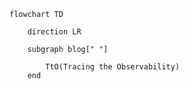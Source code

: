 <link href="https://fonts.googleapis.com/icon?family=Material+Icons"
        rel="stylesheet">


```mermaid
flowchart TD

    direction LR
    
    subgraph blog[" "]
     
        TtO(Tracing the Observability)
    end
    
        

  
```
